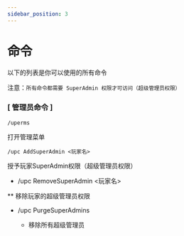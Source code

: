 ```yaml
---
sidebar_position: 3
---
```


# 命令

以下的列表是你可以使用的所有命令

注意：`所有命令都需要 SuperAdmin 权限才可访问（超级管理员权限）`

### [ 管理员命令 ]

`/uperms`

打开管理菜单

`/upc AddSuperAdmin <玩家名>`

授予玩家SuperAdmin权限（超级管理员权限）

* /upc RemoveSuperAdmin <玩家名>

** 移除玩家的超级管理员权限

* /upc PurgeSuperAdmins

  * 移除所有超级管理员